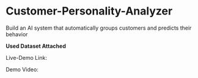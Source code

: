 # Customer-Personality-Analyzer
Build an AI system that automatically groups customers and predicts their behavior

**Used Dataset Attached**

Live-Demo Link: 

Demo Video: 

